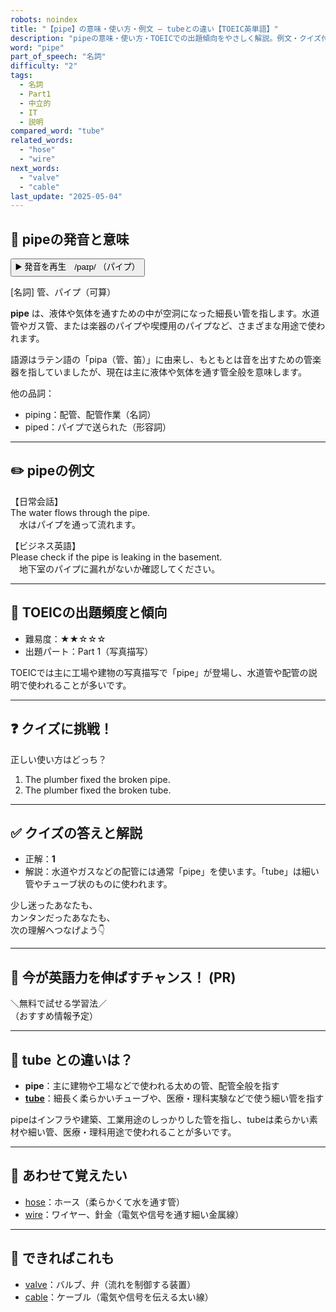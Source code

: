 ```yaml
---
robots: noindex
title: "【pipe】の意味・使い方・例文 ― tubeとの違い【TOEIC英単語】"
description: "pipeの意味・使い方・TOEICでの出題傾向をやさしく解説。例文・クイズ付きでtubeとの違いもわかりやすく学べます。"
word: "pipe"
part_of_speech: "名詞"
difficulty: "2"
tags:
  - 名詞
  - Part1
  - 中立的
  - IT
  - 説明
compared_word: "tube"
related_words:
  - "hose"
  - "wire"
next_words:
  - "valve"
  - "cable"
last_update: "2025-05-04"
---
```


## 🔰 pipeの発音と意味

<button class="play-audio" onclick="playTTS('pipe')">
  <span class="play-audio-main">
    ▶️ 発音を再生　/paɪp/
  </span>
  <span class="play-audio-sub">
    （パイプ）
  </span>
</button>

[名詞] 管、パイプ（可算）

**pipe** は、液体や気体を通すための中が空洞になった細長い管を指します。水道管やガス管、または楽器のパイプや喫煙用のパイプなど、さまざまな用途で使われます。

語源はラテン語の「pipa（管、笛）」に由来し、もともとは音を出すための管楽器を指していましたが、現在は主に液体や気体を通す管全般を意味します。

他の品詞：  
- piping：配管、配管作業（名詞）
- piped：パイプで送られた（形容詞）

---

## ✏️ pipeの例文

【日常会話】  
The water flows through the pipe.  
　水はパイプを通って流れます。

【ビジネス英語】  
Please check if the pipe is leaking in the basement.  
　地下室のパイプに漏れがないか確認してください。

---

## 🎯 TOEICの出題頻度と傾向

- 難易度：★★☆☆☆
- 出題パート：Part 1（写真描写）

TOEICでは主に工場や建物の写真描写で「pipe」が登場し、水道管や配管の説明で使われることが多いです。

---

## ❓ クイズに挑戦！

正しい使い方はどっち？

1. The plumber fixed the broken pipe.  
2. The plumber fixed the broken tube.

---

## ✅ クイズの答えと解説

- 正解：**1**
- 解説：水道やガスなどの配管には通常「pipe」を使います。「tube」は細い管やチューブ状のものに使われます。

少し迷ったあなたも、  
カンタンだったあなたも、  
次の理解へつなげよう👇️

---

## 🚀 今が英語力を伸ばすチャンス！ (PR)

<div class="info-center">
＼無料で試せる学習法／<br>  
（おすすめ情報予定）
</div>

---

## 🤔  tube との違いは？

- **pipe**：主に建物や工場などで使われる太めの管、配管全般を指す
- **[tube](/word/tube/)**：細長く柔らかいチューブや、医療・理科実験などで使う細い管を指す

pipeはインフラや建築、工業用途のしっかりした管を指し、tubeは柔らかい素材や細い管、医療・理科用途で使われることが多いです。

---

## 🧩 あわせて覚えたい

- [hose](/word/hose/)：ホース（柔らかくて水を通す管）
- [wire](/word/wire/)：ワイヤー、針金（電気や信号を通す細い金属線）

---

## 📖 できればこれも

- [valve](/word/valve/)：バルブ、弁（流れを制御する装置）
- [cable](/word/cable/)：ケーブル（電気や信号を伝える太い線）

<!-- cvid: aid34_bid02 -->
